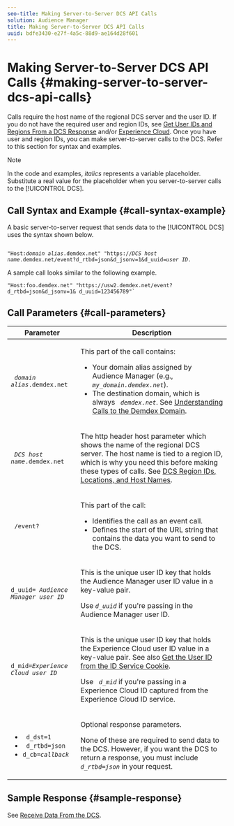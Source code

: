 ```yaml
---
seo-title: Making Server-to-Server DCS API Calls
solution: Audience Manager
title: Making Server-to-Server DCS API Calls
uuid: bdfe3430-e27f-4a5c-88d9-ae164d28f601
---
```


# Making Server-to-Server DCS API Calls {#making-server-to-server-dcs-api-calls}

Calls require the host name of the regional DCS server and the user ID. If you do not have the required user and region IDs, see [Get User IDs and Regions From a DCS Response](/help/using/api/dcs-intro/dcs-s2s/dcs-aam-ids.md) and/or [Experience Cloud](/help/using/api/dcs-intro/dcs-s2s/dcs-mcid-ids.md). Once you have user and region IDs, you can make server-to-server calls to the DCS. Refer to this section for syntax and examples.

>[!NOTE]
>
>In the code and examples, *italics* represents a variable placeholder. Substitute a real value for the placeholder when you server-to-server calls to the [!UICONTROL DCS].

## Call Syntax and Example {#call-syntax-example}

A basic server-to-server request that sends data to the [!UICONTROL DCS] uses the syntax shown below.

<pre><code>
"Host:<i>domain alias</i>.demdex.net" "https://<i>DCS host name</i>.demdex.net/event?d_rtbd=json&d_jsonv=1&d_uuid=<i>user ID</i>.
</code></pre>

A sample call looks similar to the following example.

```
"Host:foo.demdex.net" "https://usw2.demdex.net/event?d_rtbd=json&d_jsonv=1& d_uuid=123456789"`
```

## Call Parameters {#call-parameters}

<table id="table_3AF4466009B64F0C9CBE7904A4096E0C"> 
 <thead> 
  <tr> 
   <th colname="col1" class="entry"> Parameter </th> 
   <th colname="col2" class="entry"> Description </th> 
  </tr> 
 </thead>
 <tbody> 
  <tr> 
   <td colname="col1"> <p><code> <i>domain alias</i>.demdex.net</code> </p> </td> 
   <td colname="col2"> <p>This part of the call contains: </p> <p> 
     <ul id="ul_3EDA9C7BA6794D06BCB07A75A9BD2372"> 
      <li id="li_74624CA78D6F4536A8164AE1FA1DECB9">Your domain alias assigned by <span class="keyword"> Audience Manager</span> (e.g., <i><code> my_domain.demdex.net</code></i>). </li> 
      <li id="li_08ABE91CA247403AA480B3FB4BEF83BA">The destination domain, which is always <i><code> demdex.net</code></i>. See <a href="../../../reference/demdex-calls.md"> Understanding Calls to the Demdex Domain</a>. </li> 
     </ul> </p> </td> 
  </tr> 
  <tr> 
   <td colname="col1"> <p><code> <i>DCS host name</i>.demdex.net</code> </p> </td> 
   <td colname="col2"> <p>The http header host parameter which shows the name of the regional <span class="wintitle"> DCS</span> server. The host name is tied to a region ID, which is why you need this before making these types of calls. See <a href="../../../api/dcs-intro/dcs-api-reference/dcs-regions.md"> DCS Region IDs, Locations, and Host Names</a>. </p> </td> 
  </tr> 
  <tr> 
   <td colname="col1"> <p><code> /event?</code> </p> </td> 
   <td colname="col2"> <p>This part of the call: </p> <p> 
     <ul id="ul_6332444A305A4F12A7CBE471CA508516"> 
      <li id="li_1C5C111B2B0E4621B3FC0C20D6516041">Identifies the call as an event call. </li> 
      <li id="li_DBCE9B1C70604A629ECD7AC0A9052198">Defines the start of the URL string that contains the data you want to send to the DCS. </li> 
     </ul> </p> </td> 
  </tr> 
  <tr> 
   <td colname="col1"> <p><code>d_uuid= <i>Audience Manager user ID</i></code> </p> </td> 
   <td colname="col2"> <p>This is the unique user ID key that holds the <span class="keyword"> Audience Manager</span> user ID value in a key-value pair. </p> <p>Use <code><i>d_uuid</i></code> if you're passing in the <span class="keyword"> Audience Manager</span> user ID. </p> </td>
  </tr> 
  <tr> 
   <td colname="col1"> <p><code>d_mid=<i>Experience Cloud user ID</i></code> </p> </td> 
   <td colname="col2"> <p>This is the unique user ID key that holds the <span class="keyword"> Experience Cloud</span> user ID value in a key-value pair. See also <a href="../../../api/dcs-intro/dcs-s2s/dcs-mcid-ids.md#get-user-ids-from-service-cookie"> Get the User ID from the ID Service Cookie</a>. </p> <p>Use <i><code> d_mid</code></i> if you're passing in a <span class="keyword"> Experience Cloud</span> ID captured from the <span class="keyword"> Experience Cloud</span> ID service. </p> </td> 
  </tr> 
  <tr> 
   <td colname="col1"> <p> 
     <ul id="ul_36E2C1A0538D4D2C94DFC1335720A524"> 
      <li id="li_8902EED431CE4F0189A94868FA52DB1F"><code> d_dst=1</code> </li> 
      <li id="li_4B6B29499D444E31808DE0A9AA0442D0"><code> d_rtbd=json</code> </li> 
      <li id="li_3430CD0438604B83BE6437E6EC480816"><code>d_cb=<i>callback</i></code> </li> 
     </ul> </p> </td> 
   <td colname="col2"> <p>Optional response parameters. </p> <p> None of these are required to send data to the <span class="wintitle"> DCS</span>. However, if you want the <span class="wintitle"> DCS</span> to return a response, you must include <i><code> d_rtbd=json</code></i> in your request. </p> </td> 
  </tr> 
 </tbody> 
</table>

## Sample Response {#sample-response}

See [Receive Data From the DCS](../../../api/dcs-intro/dcs-event-calls/dcs-url-receive.md). 
